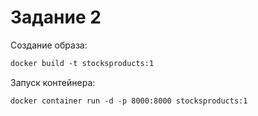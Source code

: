 # Задание 2

Создание образа:
```dockerfile
docker build -t stocksproducts:1
```

Запуск контейнера:
```dockerfile
docker container run -d -p 8000:8000 stocksproducts:1
```
